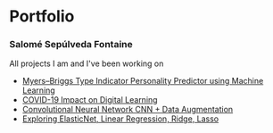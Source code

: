 <h1>Portfolio</h1>
<h3>Salomé Sepúlveda Fontaine</h3>
<p>All projects I am and I've been working on</p>

<p>
<ul>
  
  <li> <a href='https://github.com/ApusDT/MBTI-Personality-Predictor-using-Machine-Learning'>Myers–Briggs Type Indicator Personality Predictor using Machine Learning </a></li>
  
 <li> <a href='https://www.kaggle.com/filo12guda/learnplatform-covid-19-impact-on-digital-learning'>COVID-19 Impact on Digital Learning </a></li>
  
  <li> <a href='https://github.com/ApusDT/Convolutional-Neural-Network-CNN-Data-Augmentation'>Convolutional Neural Network CNN + Data Augmentation</a></li>
 
  <li> <a href='https://github.com/ApusDT/First-approach-to-ElasticNet-Linear-Regression-Ridge-Lasso/blob/main/First_approach_to_ElasticNet%2C_Linear_Regression%2C_Ridge%2C_Lasso.ipynb'>Exploring ElasticNet, Linear Regression, Ridge, Lasso</a></li>
  
</ul>
</p>
